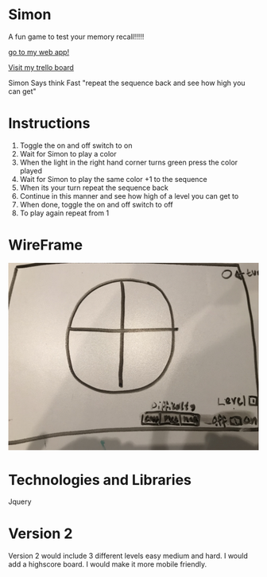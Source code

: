 # Simon
A fun game to test your memory recall!!!!!

[go to my web app!](https://dreamy-khorana-47dae0.netlify.com)

[Visit my trello board](https://trello.com/invite/b/tGNq26fD/320c145321f487fc41fa9c8f4a0be01a/project1-simon)

Simon Says think Fast "repeat the sequence back and see how high you can get"

# Instructions
1. Toggle the on and off switch to on
2. Wait for Simon to play a color
3. When the light in the right hand corner turns green press the color played
4. Wait for Simon to play the same color +1 to the sequence
5. When its your turn repeat the sequence back
6. Continue in this manner and see how high of a level you can get to
7. When done, toggle the on and off switch to off 
8. To play again repeat from 1

# WireFrame

![Wireframe](images/IMG_0642.jpg)

# Technologies and Libraries 
Jquery

# Version 2
Version 2 would include 3 different levels easy medium and hard.
I would add a highscore board.
I would make it more mobile friendly.
